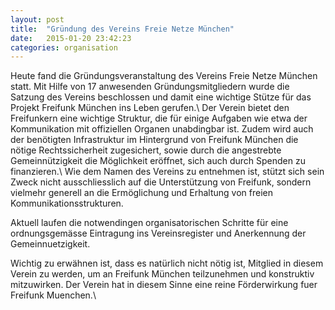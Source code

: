 ```yaml
---
layout: post
title:  "Gründung des Vereins Freie Netze München"
date:   2015-01-20 23:42:23
categories: organisation
---
```


Heute fand die Gründungsveranstaltung des Vereins Freie Netze München statt.
Mit Hilfe von 17 anwesenden Gründungsmitgliedern wurde die Satzung des Vereins 
beschlossen und damit eine wichtige Stütze für das Projekt Freifunk 
München ins Leben gerufen.\\
Der Verein bietet den Freifunkern eine wichtige Struktur, die für einige 
Aufgaben wie etwa der Kommunikation mit offiziellen Organen unabdingbar ist.
Zudem wird auch der benötigten Infrastruktur im Hintergrund von Freifunk 
München die nötige Rechtssicherheit zugesichert, sowie durch die angestrebte 
Gemeinnützigkeit die Möglichkeit eröffnet, sich auch durch Spenden zu finanzieren.\\
Wie dem Namen des Vereins zu entnehmen ist, stützt sich sein Zweck nicht 
ausschliesslich auf die Unterstützung von Freifunk, sondern vielmehr 
generell an die Ermöglichung und Erhaltung von freien Kommunikationsstrukturen.

Aktuell laufen die notwendingen organisatorischen Schritte für eine 
ordnungsgemässe Eintragung ins Vereinsregister und Anerkennung der 
Gemeinnuetzigkeit.

Wichtig zu erwähnen ist, dass es natürlich nicht nötig ist, 
Mitglied in diesem Verein zu werden, um an Freifunk München teilzunehmen und 
konstruktiv mitzuwirken. Der Verein hat in diesem Sinne eine reine Förderwirkung 
fuer Freifunk Muenchen.\\
